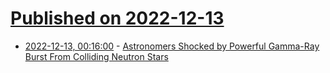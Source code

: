 # [Published on 2022-12-13](index.md)

* [2022-12-13, 00:16:00](https://soylentnews.org/article.pl?sid=22/12/11/2120221&from=rss) - [Astronomers Shocked by Powerful Gamma-Ray Burst From Colliding Neutron Stars](https://soylentnews.org/article.pl?sid=22/12/11/2120221&from=rss)
